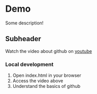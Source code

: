# **Demo**

Some description!

## Subheader

Watch the video about github on [youtube](https://www.youtube.com/watch?v=RGOj5yH7evk)

### Local development

1. Open index.html in your browser 
2. Access the video above
3. Understand the basics of github